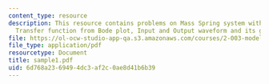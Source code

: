 ```yaml
---
content_type: resource
description: This resource contains problems on Mass Spring system with no damper,
  Transfer function from Bode plot, Input and Output waveform and its graph.
file: https://ol-ocw-studio-app-qa.s3.amazonaws.com/courses/2-003-modeling-dynamics-and-control-i-spring-2005/6d768a2369494dc3af2c0ae8d41b6b39_sample1.pdf
file_type: application/pdf
resourcetype: Document
title: sample1.pdf
uid: 6d768a23-6949-4dc3-af2c-0ae8d41b6b39
---
```

